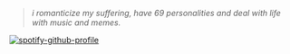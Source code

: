 > _i romanticize my suffering, have 69 personalities and deal with life with music and memes._

[![spotify-github-profile](https://spotify-github-profile.vercel.app/api/view?uid=aek2qzfkk8xtigftbni4ijv42&cover_image=true&theme=compact)](https://github.com/kittinan/spotify-github-profile)
